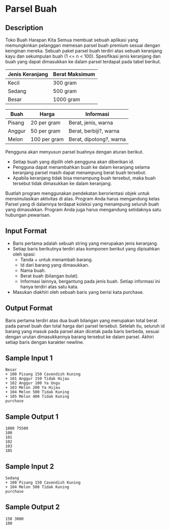 # Parsel Buah

## Description
Toko Buah Harapan Kita Semua membuat sebuah aplikasi yang memungkinkan pelanggan memesan parsel buah premium sesuai dengan keinginan mereka. Sebuah paket parsel buah terdiri atas sebuah keranjang kayu dan sekumpulan buah (1 <= n < 100). Spesifikasi jenis keranjang dan buah yang dapat dimasukkan ke dalam parsel terdapat pada tabel berikut.

|Jenis Keranjang|Berat Maksimum|
|---|---|
|Kecil|300 gram|
|Sedang|500 gram|
|Besar|1000 gram|

|Buah|Harga|Informasi|
|---|---|---|
|Pisang|20 per gram|Berat, jenis, warna|
|Anggur|50 per gram|Berat, berbiji?, warna|
|Melon|100 per gram|Berat, dipotong?, warna|

Pengguna akan menyusun parsel buahnya dengan aturan berikut.
- Setiap buah yang dipilih oleh pengguna akan diberikan id. 
- Pengguna dapat menambahkan buah ke dalam keranjang selama keranjang parsel masih dapat menampung berat buah tersebut. 
- Apabila keranjang tidak bisa menampung buah tersebut, maka buah tersebut tidak dimasukkan ke dalam keranjang. 

Buatlah program menggunakan pendekatan berorientasi objek untuk mensimulasikan aktivitas di atas. Program Anda harus mengandung kelas Parsel yang di dalamnya terdapat koleksi yang menampung seluruh buah yang dimasukkan. Program Anda juga harus mengandung setidaknya satu hubungan pewarisan. 
## Input Format
- Baris pertama adalah sebuah string yang merupakan jenis keranjang. 
- Setiap baris berikutnya terdiri atas komponen berikut yang dipisahkan oleh spasi:
  - Tanda + untuk menambah barang. 
  - Id dari barang yang dimasukkan. 
  - Nama buah.
  - Berat buah (bilangan bulat).
  - Informasi lainnya, bergantung pada jenis buah. Setiap informasi ini hanya terdiri atas satu kata. 
- Masukan diakhiri oleh sebuah baris yang berisi kata purchase.

## Output Format
Baris pertama terdiri atas dua buah bilangan yang merupakan total berat pada parsel buah dan total harga dari parsel tersebut. Setelah itu, seluruh id barang yang masuk pada parsel akan dicetak pada baris berbeda, sesuai dengan urutan dimasukkannya barang tersebut ke dalam parsel. Akhiri setiap baris dengan karakter newline.

## Sample Input 1
```
Besar
+ 100 Pisang 150 Cavendish Kuning
+ 101 Anggur 150 Tidak Hijau
+ 102 Anggur 100 Ya Ungu
+ 103 Melon 200 Ya Hijau
+ 104 Melon 500 Tidak Kuning
+ 105 Melon 400 Tidak Kuning
purchase
```

## Sample Output 1
```
1000 75500
100
101
102
103
105
```

## Sample Input 2
```
Sedang
+ 100 Pisang 150 Cavendish Kuning
+ 104 Melon 500 Tidak Kuning
purchase
```

## Sample Output 2
```
150 3000
100
```